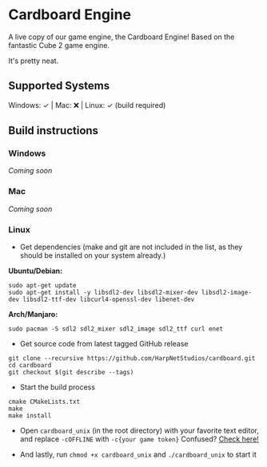 # Cardboard Engine
A live copy of our game engine, the Cardboard Engine! Based on the fantastic Cube 2 game engine.

It's pretty neat.

## Supported Systems
Windows: ✓ | Mac: ❌ | Linux: ✓ (build required)

## Build instructions

### Windows
*Coming soon*

### Mac
*Coming soon*

### Linux
- Get dependencies (make and git are not included in the list, as they should be installed on your system already.)

**Ubuntu/Debian:**
```
sudo apt-get update
sudo apt-get install -y libsdl2-dev libsdl2-mixer-dev libsdl2-image-dev libsdl2-ttf-dev libcurl4-openssl-dev libenet-dev
```

**Arch/Manjaro:**
```
sudo pacman -S sdl2 sdl2_mixer sdl2_image sdl2_ttf curl enet
```

- Get source code from latest tagged GitHub release
```
git clone --recursive https://github.com/HarpNetStudios/cardboard.git
cd cardboard
git checkout $(git describe --tags)
```

- Start the build process
```
cmake CMakeLists.txt
make
make install
```

- Open `cardboard_unix` (in the root directory) with your favorite text editor, and replace `-cOFFLINE` with `-c{your game token}` Confused? [Check here!](https://harpnetstudios.com/my/account/gametokens)

- And lastly, run `chmod +x cardboard_unix` and `./cardboard_unix` to start it


